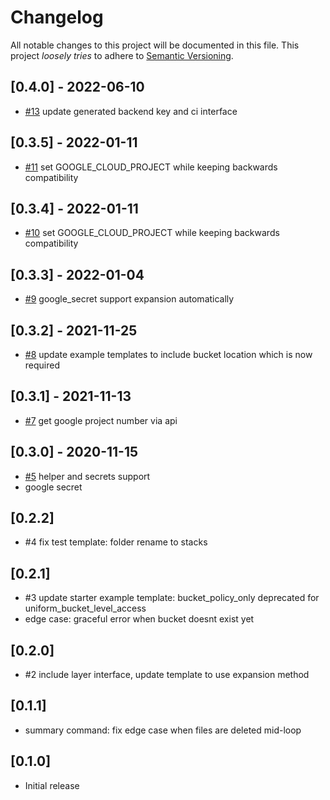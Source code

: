 # Changelog

All notable changes to this project will be documented in this file.
This project *loosely tries* to adhere to [Semantic Versioning](http://semver.org/).

## [0.4.0] - 2022-06-10
- [#13](https://github.com/boltops-tools/terraspace_provider_google/pull/13) update generated backend key and ci interface

## [0.3.5] - 2022-01-11
- [#11](https://github.com/boltops-tools/terraspace_provider_google/pull/11) set GOOGLE_CLOUD_PROJECT while keeping backwards compatibility

## [0.3.4] - 2022-01-11
- [#10](https://github.com/boltops-tools/terraspace_provider_google/pull/10) set GOOGLE_CLOUD_PROJECT while keeping backwards compatibility

## [0.3.3] - 2022-01-04
- [#9](https://github.com/boltops-tools/terraspace_provider_google/pull/9) google_secret support expansion automatically

## [0.3.2] - 2021-11-25
- [#8](https://github.com/boltops-tools/terraspace_provider_google/pull/8) update example templates to include bucket location which is now required

## [0.3.1] - 2021-11-13
- [#7](https://github.com/boltops-tools/terraspace_provider_google/pull/7) get google project number via api

## [0.3.0] - 2020-11-15
- [#5](https://github.com/boltops-tools/terraspace_provider_google/pull/5) helper and secrets support
- google secret

## [0.2.2]
- #4 fix test template: folder rename to stacks

## [0.2.1]
- #3 update starter example template: bucket_policy_only deprecated for uniform_bucket_level_access
- edge case: graceful error when bucket doesnt exist yet

## [0.2.0]
- #2 include layer interface, update template to use expansion method

## [0.1.1]
- summary command: fix edge case when files are deleted mid-loop

## [0.1.0]
- Initial release
